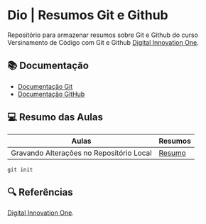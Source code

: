 
# Dio | Resumos Git e Github

Repositório para armazenar resumos sobre Git e Github do curso Versinamento de Código com Git e Github [Digital Innovation One](https://www.dio.me/).

## 📚 Documentação

- [Documentação Git](https://git-scm.com/doc)
- [Documentação GitHub](https://docs.github.com/pt)


## 💻 Resumo das Aulas

| Aulas | Resumos |
|-------|--------|
|Gravando Alterações no Repositório Local | [Resumo](https://web.dio.me/course/versionamento-de-codigo-com-git-e-github/learning/599dd3dd-d189-474f-a55c-22f37b4472da?back=/track/potencia-tech-powered-ifood-ciencias-de-dados-com-python&tab=undefined&moduleId=undefined) |

```
git init
```

## 🔍 Referências

[Digital Innovation One](https://www.dio.me/).



